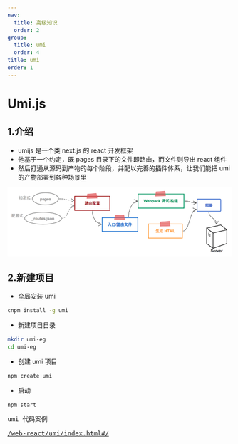 ```yaml
---
nav:
  title: 高级知识
  order: 2
group:
  title: umi
  order: 4
title: umi
order: 1
---
```


# Umi.js

## 1.介绍

- umijs 是一个类 next.js 的 react 开发框架
- 他基于一个约定，既 pages 目录下的文件即路由，而文件则导出 react 组件
- 然后打通从源码到产物的每个阶段，并配以完善的插件体系，让我们能把 umi 的产物部署到各种场景里

![](./1.png)

## 2.新建项目

- 全局安装 umi

```sh
cnpm install -g umi
```

- 新建项目目录

```sh
mkdir umi-eg
cd umi-eg
```

- 创建 umi 项目

```sh
npm create umi
```

- 启动

```
npm start
```

<kbd><a :href="/web-react/umi-eg.rar" download="umi-eg.rar">umi 代码案例</a></kbd>

<kbd><a href="/web-react/dva/index.html#/">/web-react/umi/index.html#/</a></kbd>